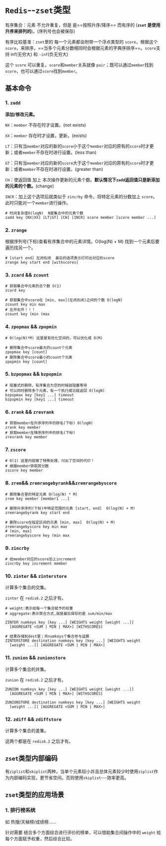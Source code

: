 # `Redis`--`zset`类型

有序集合：元素 不允许重复，但是 是==按照升序/降序== 而有序的 (**`zset` 是使用升序来排列的**)。(序列号也会被保存)

有序比较基准：`zset`里的 每一个元素都会附带一个浮点类型的 `score`，根据这个 `score`，来排序，==当多个元素分数相同时会根据元素的字典序排序==。`score`支持 inf(无穷大) 和 `-inf`(负无穷大)

这个 `score` 可以重复。`score`和`member`关系就像 `pair`；既可以通过`member`找到`score`，也可以通过`score`找到`member`。

## 基本命令

### 1. `zadd`

**添加/修改元素。**

`NX`：`member` 不存在时才设置。(not exists)

`XX`：`member` 存在时才设置，更新。(exists)

`LT`：只有当`member`对应的新的`score`小于这个`member`对应的原有的`score`时才更新；或者`member`不存在时进行设置。(less than)

`GT`：只有当`member`对应的新的`score`大于这个`member`对应的原有的`score`时才更新；或者`member`不存在时进行设置。(greater than)

`CH`：使返回值 加上 本次操作更新的元素个数。**默认情况下`zadd`返回值只是新添加的元素的个数。**(change)

`INCR`：加上这个选项后就类似于 `zincrby` 命令，将特定元素的分数加上 `score`，此时只能对一个`member`进行操作。

```shell
# 时间复杂度O(logN)  N是集合中的元素个数
zadd key [NX|XX] [LT|GT] [CH] [INCR] score member [score member ...]
```

### 2. `zrange`  

根据序列号(下标)查看有序集合中的元素详情。O(log(N) + M) 找到一个元素后要遍历找另一个。

```shell
# [start end] 左闭右闭  最后的选项表示打印出对应的score
zrange key start end [withscores]
```

### 3. `zcard` && `zcount`

```shell
# 获取集合中元素的总个数 O(1)
zcard key

# 获取集合中score在 [min, max](左闭右闭)之间的个数 O(logN)
zcount key min max
# 左开右开！！！
zcount key (min (max
```

### 4. `zpopmax`  &&  `zpopmin`   

```shell 
# O(log(N)*M) 这里是有优化空间的，可以优化成 O(M)

# 删除集合中score最大的count个元素 
zpopmax key [count]
# 删除集合中score最小的count个元素
zpopmin key [count]
```

### 5. `bzpopmax`  &&  `bzpopmin`

```shell
# 阻塞式的删除，有序集合为空的时候就阻塞等待
# 可以同时删除多个元素，有一个执行成功就返回 O(logN)
bzpopmax key [key1 ...] timeout
bzpopmin key [key1 ...] timeout
```

### 6. `zrank`  &&  `zrevrank`

```shell
# 获取member在升序序列中的排名(下标) O(logN)
zrank key member
# 获取member在降序序列中的排名(下标)
zrevrank key member
```

### 7. `zscore`

```shell
# O(1) 这里内部做了特殊处理，付出了空间的代价！
# 根据member获取其分数
zscore key member
```

### 8. `zrem`&& `zremrangebyrank`&&`zremrangebyscore`

```shell
# 删除集合里的特定元素 O(log(N) * M)
zrem key member [member1 ...]

# 删除升序序列(下标)中特定范围的元素 [start, end]  O(log(N) + M)
zremrangebyrank key start end

# 删除score在指定区间的元素 [min, max]  O(log(N) + M)
zremrangebyscore key min max 
# (min, max]
zremrangebyscore key (min max 
```

### 9. `zincrby`

```shell
# 给member对应的score加上increment
zincrby key increment member
```

### 10. `zinter`  && `zinterstore`

计算多个集合的交集。

`zinter` 在 `redis6.2` 之后才有。

```shell 
# weight:表示给每一个集合赋予的权重
# aggregate:表示聚合方式,就是最后保存的是 sum/min/max

ZINTER numkeys key [key ...] [WEIGHTS weight [weight ...]]
  [AGGREGATE <SUM | MIN | MAX>] [WITHSCORES]
  
# 结果存储到dest里；共numkeys个集合参与运算  
ZINTERSTORE destination numkeys key [key ...] [WEIGHTS weight
  [weight ...]] [AGGREGATE <SUM | MIN | MAX>]
```

### 11. `zunion`  &&  `zunionstore`

计算多个集合的并集。

`zunion` 在 `redis6.2` 之后才有。

```shell
ZUNION numkeys key [key ...] [WEIGHTS weight [weight ...]]
  [AGGREGATE <SUM | MIN | MAX>] [WITHSCORES]
  
ZUNIONSTORE destination numkeys key [key ...] [WEIGHTS weight
  [weight ...]] [AGGREGATE <SUM | MIN | MAX>]
```

### 12. `zdiff`  && `zdiffstore`

计算多个集合的差集。

这两个都是在 `redis6.2` 之后才有。

## `zset`类型内部编码

有`ziplist`和`skiplist`两种，当单个元素较小并且总体元素较少时使用`ziplist`作为内部编码实现，更节省空间。否则使用`skiplist`---效率更高。

## `zset`类型的应用场景

### 1. 排行榜系统

如 热搜/天梯榜/成绩榜......

针对需要 结合多个方面综合进行评价的榜单，可以借助集合间操作中的 `weight` 给每个方面赋予权重，然后综合比较。





